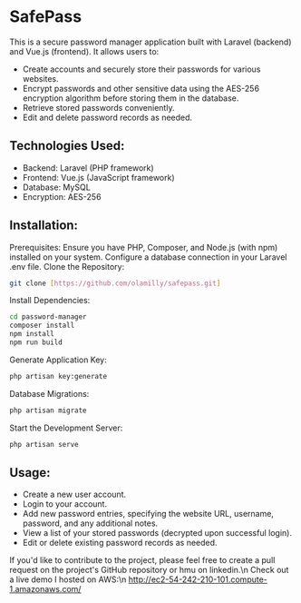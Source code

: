 # SafePass

This is a secure password manager application built with Laravel (backend) and Vue.js (frontend). It allows users to:
* Create accounts and securely store their passwords for various websites.
* Encrypt passwords and other sensitive data using the AES-256 encryption algorithm before storing them in the database.
* Retrieve stored passwords conveniently.
* Edit and delete password records as needed.

## Technologies Used:

  - Backend: Laravel (PHP framework)
  - Frontend: Vue.js (JavaScript framework)
  - Database: MySQL
  - Encryption: AES-256

## Installation:

Prerequisites:
Ensure you have PHP, Composer, and Node.js (with npm) installed on your system.
Configure a database connection in your Laravel .env file.
Clone the Repository:

```Bash
git clone [https://github.com/olamilly/safepass.git]
```

Install Dependencies:
```Bash
cd password-manager
composer install
npm install
npm run build
```

Generate Application Key:
```Bash
php artisan key:generate
```

Database Migrations:
```Bash
php artisan migrate
```

Start the Development Server:
```Bash
php artisan serve
```

## Usage:

* Create a new user account.
* Login to your account.
* Add new password entries, specifying the website URL, username, password, and any additional notes.
* View a list of your stored passwords (decrypted upon successful login).
* Edit or delete existing password records as needed.


If you'd like to contribute to the project, please feel free to create a pull request on the project's GitHub repository or hmu on linkedin.\n
Check out a live demo I hosted on AWS:\n http://ec2-54-242-210-101.compute-1.amazonaws.com/

